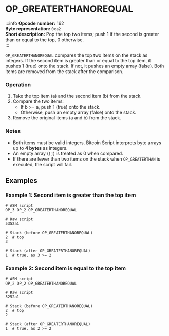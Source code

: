 # OP_GREATERTHANOREQUAL

:::info
**Opcode number:** 162  
**Byte representation:** `0xa2`  
**Short description:** Pop the top two items; push 1 if the second is greater than or equal to the top, 0 otherwise.  
:::

`OP_GREATERTHANOREQUAL` compares the top two items on the stack as integers. If the second item is greater than or equal to the top item, it pushes 1 (true) onto the stack. If not, it pushes an empty array (false). Both items are removed from the stack after the comparison.

### Operation
1. Take the top item (a) and the second item (b) from the stack.
2. Compare the two items:
   - If b >= a, push 1 (true) onto the stack.
   - Otherwise, push an empty array (false) onto the stack.
3.	Remove the original items (a and b) from the stack.

### Notes

- Both items must be valid integers. Bitcoin Script interprets byte arrays up to **4 bytes** as integers.
- An empty array (`[]`) is treated as 0 when compared.
- If there are fewer than two items on the stack when `OP_GREATERTHAN` is executed, the script will fail.


## Examples

### Example 1: Second item is greater than the top item

```shell
# ASM script
OP_3 OP_2 OP_GREATERTHANOREQUAL

# Raw script
5352a1

# Stack (before OP_GREATERTHANOREQUAL)
2  # top
3

# Stack (after OP_GREATERTHANOREQUAL)
1  # true, as 3 >= 2
```

### Example 2: Second item is equal to the top item

```shell
# ASM script
OP_2 OP_2 OP_GREATERTHANOREQUAL

# Raw script
5252a1

# Stack (before OP_GREATERTHANOREQUAL)
2  # top
2

# Stack (after OP_GREATERTHANOREQUAL)
1  # true, as 2 >= 2
```
